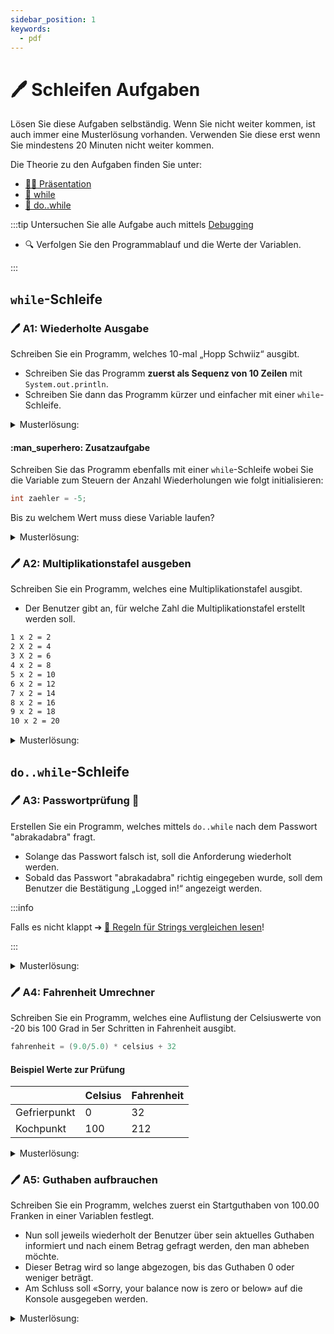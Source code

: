 ```yaml
---
sidebar_position: 1
keywords:
  - pdf
---
```


# 🖊️ Schleifen Aufgaben

Lösen Sie diese Aufgaben selbständig. Wenn Sie nicht weiter kommen, ist auch
immer eine Musterlösung vorhanden. Verwenden Sie diese erst wenn Sie mindestens
20 Minuten nicht weiter kommen.

Die Theorie zu den Aufgaben finden Sie unter:

- [:man_teacher: Präsentation](/docs/woche05/5a-while/index.md#manteacher-präsentation)
- [:open_book: while](/docs/woche05/5a-while/while.md)
- [:open_book: do..while](/docs/woche05/5a-while/dowhile.md)

:::tip Untersuchen Sie alle Aufgabe auch mittels [Debugging](/docs/woche03/debugging.md)

- :mag: Verfolgen Sie den Programmablauf und die Werte der Variablen.

:::

## `while`-Schleife

### :pen: A1: Wiederholte Ausgabe

Schreiben Sie ein Programm, welches 10-mal „Hopp Schwiiz“ ausgibt.

- Schreiben Sie das Programm **zuerst als Sequenz von 10 Zeilen** mit
  `System.out.println`.
- Schreiben Sie dann das Programm kürzer und einfacher mit einer
  `while`-Schleife.

<details>
<summary>Musterlösung:</summary>

```java title="A1WiederholteAusgabeStatisch.java"
public class A1WiederholteAusgabeStatisch {

  public static void main(String[] args) {
    // 10 mal die gleiche Zeile
    System.out.println("Hopp Schwiiz");
    System.out.println("Hopp Schwiiz");
    System.out.println("Hopp Schwiiz");
    System.out.println("Hopp Schwiiz");
    System.out.println("Hopp Schwiiz");
    System.out.println("Hopp Schwiiz");
    System.out.println("Hopp Schwiiz");
    System.out.println("Hopp Schwiiz");
    System.out.println("Hopp Schwiiz");
    System.out.println("Hopp Schwiiz");
  }
}
```

```java title="A1WiederholteAusgabeWhile.java"
public class A1WiederholteAusgabeWhile {

  public static void main(String[] args) {
    // mit einer while-Schleife
    int zaehler = 0;
    while (zaehler < 10) {
      System.out.println(x + " Hopp Schwiiz");
      zaehler++; // oder zaehler += 1 rsp. zaehler = zaehler + 1
    }
  }
}
```

</details>

#### :man_superhero: Zusatzaufgabe

Schreiben Sie das Programm ebenfalls mit einer `while`-Schleife wobei Sie die
Variable zum Steuern der Anzahl Wiederholungen wie folgt initialisieren:

```java
int zaehler = -5;
```

Bis zu welchem Wert muss diese Variable laufen?

<details>
<summary>Musterlösung:</summary>

```java title="A1WiederholteAusgabeZusatz.java"
public class A1WiederholteAusgabeZusatz {

  public static void main(String[] args) {
    // mit einer while-Schleife, aber wir beginnen bei -5
    int zaehler = -5;
    while (zaehler < 5) {
      System.out.println(i + " Hopp Schwiiz");
      zaehler++;
    }
  }
}
```

</details>

### :pen: A2: Multiplikationstafel ausgeben

Schreiben Sie ein Programm, welches eine Multiplikationstafel ausgibt.

- Der Benutzer gibt an, für welche Zahl die Multiplikationstafel erstellt werden
  soll.

```bash title="Folgende Ausgabe ist erwünscht, falls der Benutzer z.B. 2 eingibt:"
1 x 2 = 2
2 X 2 = 4
3 X 2 = 6
4 x 2 = 8
5 x 2 = 10
6 x 2 = 12
7 x 2 = 14
8 x 2 = 16
9 x 2 = 18
10 x 2 = 20
```

<details>
<summary>Musterlösung:</summary>

```java title="A2Multiplication.java"
import mytools.StdInput;

public class A2Multiplication {

  public static void main(String[] args) {
    System.out.print("Zahl fuer die Multiplikationstabelle: ");
    int number = StdInput.readInt();
    int ergebnis;
    int zaeler = 1;
    while (zaeler <= 10) {
      ergebnis = zaehler * number;
      System.out.println(zaehler + " * " + number + " = " + ergebnis);
      zaehler++;
    }
  }
}
```

</details>

## `do..while`-Schleife

### :pen: A3: Passwortprüfung :star2:

Erstellen Sie ein Programm, welches mittels `do..while` nach dem Passwort
"abrakadabra" fragt.

- Solange das Passwort falsch ist, soll die Anforderung wiederholt werden.
- Sobald das Passwort "abrakadabra" richtig eingegeben wurde, soll dem Benutzer
  die Bestätigung „Logged in!“ angezeigt werden.

:::info

Falls es nicht klappt ➔
[:open_book: Regeln für Strings vergleichen lesen](/docs/woche02/2b-datentypen/string.md#strings-vergleichen)!

:::

<details>
<summary>Musterlösung:</summary>

```java title="A3Password.java"
import mytools.StdInput;

public class A3Password {

  public static void main(String[] args) {
    String password = "abrakadabra";
    String eingabe = "";

    do {
      System.out.print("Bitte Passwort eingeben: ");
      eingabe = StdInput.readString();
    } while (!password.equals(eingabe));

    System.out.println("Logged in!");
  }
}
```

</details>

### :pen: A4: Fahrenheit Umrechner

Schreiben Sie ein Programm, welches eine Auflistung der Celsiuswerte von -20 bis
100 Grad in 5er Schritten in Fahrenheit ausgibt.

```java title="Die Formel dazu lautet:"
fahrenheit = (9.0/5.0) * celsius + 32
```

#### Beispiel Werte zur Prüfung

|              | Celsius | Fahrenheit |
| ------------ | ------- | ---------- |
| Gefrierpunkt | 0       | 32         |
| Kochpunkt    | 100     | 212        |

<details>
<summary>Musterlösung:</summary>

```java title="A4Fahrenheit.java"
public class A4Fahrenheit {

  public static void main(String[] args) {
    double celsius = -20;
    double fahrenheit;

    do {
      fahrenheit = (9.0 / 5.0) * celsius + 32;
      System.out.println("celsius " + celsius + " = fahrenheit " + fahrenheit);
      celsius = celsius + 5;
    } while (celsius <= 100);
  }
}
```

</details>

### :pen: A5: Guthaben aufbrauchen

Schreiben Sie ein Programm, welches zuerst ein Startguthaben von 100.00 Franken
in einer Variablen festlegt.

- Nun soll jeweils wiederholt der Benutzer über sein aktuelles Guthaben
  informiert und nach einem Betrag gefragt werden, den man abheben möchte.
- Dieser Betrag wird so lange abgezogen, bis das Guthaben 0 oder weniger
  beträgt.
- Am Schluss soll «Sorry, your balance now is zero or below» auf die Konsole
  ausgegeben werden.

<details>
<summary>Musterlösung:</summary>

```java title="A5Guthaben.java"
import mytools.StdInput;

public class A4Guthaben {
  public static void main(String[] args) {
    double guthaben = 100.0;

    do {
      System.out.println("Ihr Guthaben ist " + guthaben + ", wie viel wollen Sie abheben?");
      double abhebenWert = StdInput.readDouble();
      guthaben = guthaben - abhebenWert;
    } while (guthaben > 0);

    System.out.println("Entschuldigung ihr Guthaben ist 0 oder im Minus");
  }
}
```

</details>
